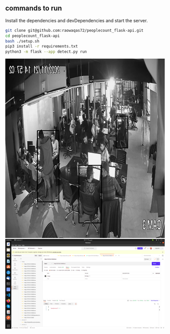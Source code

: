


## commands to run

Install the dependencies and devDependencies and start the server.

```sh
git clone git@github.com:raowaqas72/peoplecount_flask-api.git
cd peoplecount_flask-api
bash ./setup.sh
pip3 install -r requirements.txt
python3 -m flask --app detect.py run
```

<img src="https://github.com/raowaqas72/peoplecount_flask-api/blob/main/object_detector.jpg?raw=true" alt="Alt text" title="object detection ">
<img src="https://github.com/raowaqas72/peoplecount_flask-api/blob/main/Screenshot%20from%202023-01-19%2016-17-31.png" alt="Alt text" title="object detection ">
